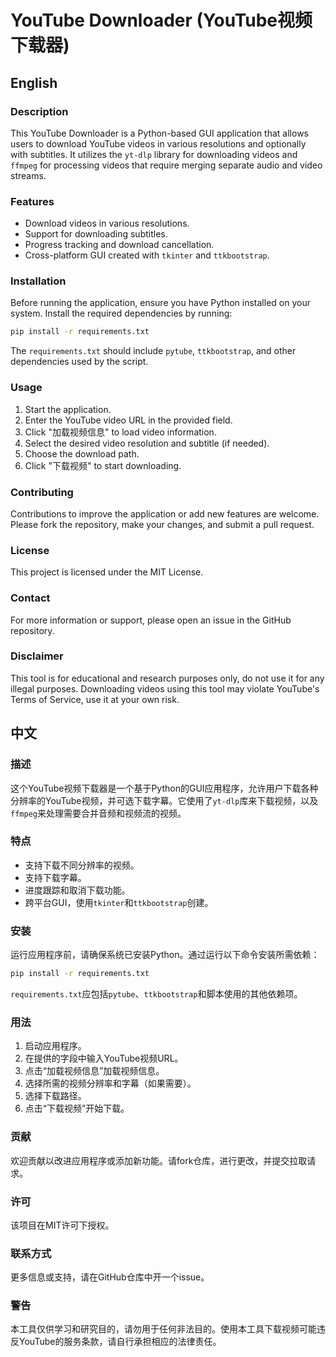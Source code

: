 
# YouTube Downloader (YouTube视频下载器)

## English

### Description
This YouTube Downloader is a Python-based GUI application that allows users to download YouTube videos in various resolutions and optionally with subtitles. It utilizes the `yt-dlp` library for downloading videos and `ffmpeg` for processing videos that require merging separate audio and video streams.

### Features
- Download videos in various resolutions.
- Support for downloading subtitles.
- Progress tracking and download cancellation.
- Cross-platform GUI created with `tkinter` and `ttkbootstrap`.

### Installation
Before running the application, ensure you have Python installed on your system. Install the required dependencies by running:

```bash
pip install -r requirements.txt
```

The `requirements.txt` should include `pytube`, `ttkbootstrap`, and other dependencies used by the script.

### Usage
1. Start the application.
2. Enter the YouTube video URL in the provided field.
3. Click "加载视频信息" to load video information.
4. Select the desired video resolution and subtitle (if needed).
5. Choose the download path.
6. Click "下载视频" to start downloading.

### Contributing
Contributions to improve the application or add new features are welcome. Please fork the repository, make your changes, and submit a pull request.

### License
This project is licensed under the MIT License.

### Contact
For more information or support, please open an issue in the GitHub repository.

### Disclaimer

This tool is for educational and research purposes only, do not use it for any illegal purposes. Downloading videos using this tool may violate YouTube's Terms of Service, use it at your own risk.

## 中文

### 描述
这个YouTube视频下载器是一个基于Python的GUI应用程序，允许用户下载各种分辨率的YouTube视频，并可选下载字幕。它使用了`yt-dlp`库来下载视频，以及`ffmpeg`来处理需要合并音频和视频流的视频。

### 特点
- 支持下载不同分辨率的视频。
- 支持下载字幕。
- 进度跟踪和取消下载功能。
- 跨平台GUI，使用`tkinter`和`ttkbootstrap`创建。

### 安装
运行应用程序前，请确保系统已安装Python。通过运行以下命令安装所需依赖：

```bash
pip install -r requirements.txt
```

`requirements.txt`应包括`pytube`、`ttkbootstrap`和脚本使用的其他依赖项。

### 用法
1. 启动应用程序。
2. 在提供的字段中输入YouTube视频URL。
3. 点击“加载视频信息”加载视频信息。
4. 选择所需的视频分辨率和字幕（如果需要）。
5. 选择下载路径。
6. 点击“下载视频”开始下载。

### 贡献
欢迎贡献以改进应用程序或添加新功能。请fork仓库，进行更改，并提交拉取请求。

### 许可
该项目在MIT许可下授权。

### 联系方式
更多信息或支持，请在GitHub仓库中开一个issue。

### 警告
本工具仅供学习和研究目的，请勿用于任何非法目的。使用本工具下载视频可能违反YouTube的服务条款，请自行承担相应的法律责任。
